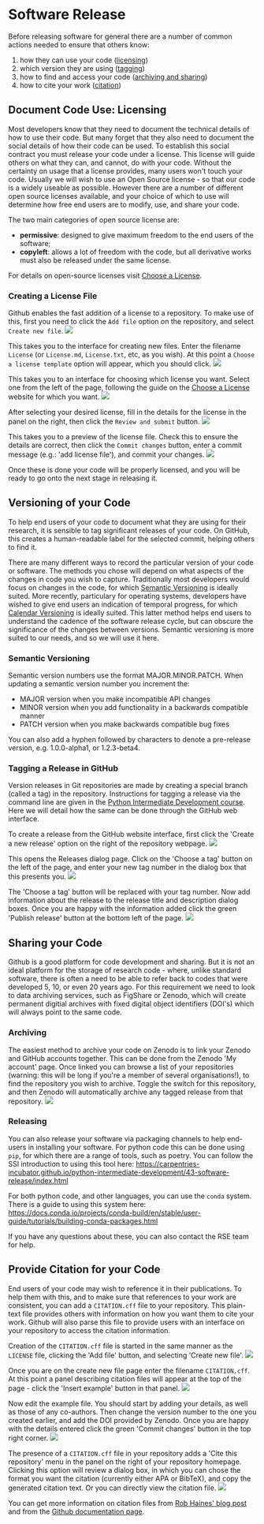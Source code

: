 # Software Release

Before releasing software for general there are a number of common actions needed 
to ensure that others know:
1. how they can use your code ([licensing](#Licensing))
2. which version they are using ([tagging](#Tagging))
3. how to find and access your code ([archiving and sharing](#Sharing))
4. how to cite your work ([citation](#Citation))

## Document Code Use: Licensing<a name="Licensing"></a>

Most developers know that they need to document the technical details of how to use their code.
But many forget that they also need to document the social details of how their code can be used.
To establish this social contract you must release your code under a license. 
This license will guide others on what they can, and cannot, do with your code.
Without the certainty on usage that a license provides, many users won't touch your code.
Usually we will wish to use an Open Source license - so that our code is a widely useable
as possible. However there are a number of different open source licenses available,
and your choice of which to use will determine how free end users are to modify, use, and 
share your code. 

The two main categories of open source license are:
- **permissive**: designed to give maximum freedom to the end users of the software;
- **copyleft**: allows a lot of freedom with the code, but all derivative works must also be released under the same license.

For details on open-source licenses visit [Choose a License](https://choosealicense.com).

### Creating a License File
Github enables the fast addition of a license to a repository. To make use of this, 
first you need to click the `Add file` option on the repository, and select `Create new file`.
![](fig/1-create_new_file.png)

This takes you to the interface for creating new files. Enter the filename `License` (or `License.md`,
`License.txt`, etc, as you wish). At this point a `Choose a license template` option will appear, which
you should click.
![](fig/2-create_license_file.png)

This takes you to an interface for choosing which license you want. Select one from the left of the page,
following the guide on the [Choose a License](https://choosealicense.com) website for which you want.
![](fig/3-choose_license.png)

After selecting your desired license, fill in the details for the license in the panel on the right, then
click the `Review and submit` button.
![](fig/4-enter_license_details.png)

This takes you to a preview of the license file. Check this to ensure the details are correct, then click
the `Commit changes` button, enter a commit message (e.g.: 'add license file'), and commit your changes.
![](fig/5-review_commit_changes.png)

Once these is done your code will be properly licensed, and you will be ready to go onto the next stage 
in releasing it.

## Versioning of your Code<a name="Tagging"></a>

To help end users of your code to document what they are using for their research,
it is sensible to tag significant releases of your code. On GitHub, this creates a
human-readable label for the selected commit, helping others to find it.

There are many different ways to record the particular version of your code or software.
The methods you chose will depend on what aspects of the changes in code you wish to capture.
Traditionally most developers would focus on changes in the code, for which 
[Semantic Versioning](https://semver.org/) is ideally suited. More recently, particulary for
operating systems, developers have wished to give end users an indication of temporal progress, 
for which [Calendar Versioning](https://calver.org/) is ideally suited. This latter method helps
end users to understand the cadence of the software release cycle, but can obscure the significance
of the changes between versions. Semantic versioning is more suited to our needs,
and so we will use it here.

### Semantic Versioning

Semantic version numbers use the format MAJOR.MINOR.PATCH. 
When updating a semantic version number you increment the:
- MAJOR version when you make incompatible API changes
- MINOR version when you add functionality in a backwards compatible manner
- PATCH version when you make backwards compatible bug fixes

You can also add a hyphen followed by characters to denote a pre-release version, e.g. 1.0.0-alpha1, or 1.2.3-beta4.

### Tagging a Release in GitHub

Version releases in Git repositories are made by creating a special branch (called a tag) in the repository.
Instructions for tagging a release via the command line are given in the [Python Intermediate Development course](https://carpentries-incubator.github.io/python-intermediate-development/42-software-reuse/index.html#tagging-a-release-in-github).
Here we will detail how the same can be done through the GitHub web interface.

To create a release from the GitHub website interface, first click the 'Create a new release' 
option on the right of the repository webpage.
![](fig/start_github_release.png)

This opens the Releases dialog page. Click on the 'Choose a tag' button on the left of the page, 
and enter your new tag number in the dialog box that this presents you.
![](fig/create_github_release.png)

The 'Choose a tag' button will be replaced with your tag number. Now add information about the release 
to the release title and description dialog boxes. Once you are happy with the information added click
the green 'Publish release' button at the bottom left of the page.
![](fig/create_github_release_2.png)


## Sharing your Code<a name="Sharing"></a>

Github is a good platform for code development and sharing. But it is not an ideal platform for
the storage of research code - where, unlike standard software, there is often a need to be able 
to refer back to codes that were developed 5, 10, or even 20 years ago. For this requirement we
need to look to data archiving services, such as FigShare or Zenodo, which will create permanent
digitial archives with fixed digital object identifiers (DOI's) which will always point to the
same code.



### Archiving

The easiest method to archive your code on Zenodo is to link your Zenodo and GitHub accounts 
together. This can be done from the Zenodo 'My account' page. Once linked you can browse a 
list of your repositories (warning: this will be long if you're a member of several organisations!),
to find the repository you wish to archive. Toggle the switch for this repository, and then
Zenodo will automatically archive any tagged release from that repository.
![](fig/Zenodo_Github.png)

### Releasing

You can also release your software via packaging channels to help end-users in installing your software.
For python code this can be done using `pip`, for which there are a range of tools, such as poetry.
You can follow the SSI introduction to using this tool here: https://carpentries-incubator.github.io/python-intermediate-development/43-software-release/index.html

For both python code, and other languages, you can use the `conda` system. There is a guide to
using this system here: https://docs.conda.io/projects/conda-build/en/stable/user-guide/tutorials/building-conda-packages.html

If you have any questions about these, you can also contact the RSE team for help.

## Provide Citation for your Code<a name="Citation"></a>

End users of your code may wish to reference it in their publications. To help them with this,
and to make sure that references to your work are consistent, you can add a `CITATION.cff` file
to your repository. This plain-text file provides others with information on how you want them
to cite your work. Github will also parse this file to provide users with an interface on
your repository to access the citation information.

Creation of the `CITATION.cff` file is started in the same manner as the `LICENSE` file, clicking
the 'Add file' button, and selecting 'Create new file'.
![](fig/1-create_new_file.png)

Once you are on the create new file page enter the filename `CITATION.cff`. At this point a panel
describing citation files will appear at the top of the page - click the 'Insert example' button
in that panel.
![](fig/start_citation_file.png)

Now edit the example file. You should start by adding your details, as well as those of any co-authors.
Then change the version number to the one you created earlier, and add the DOI provided by Zenodo.
Once you are happy with the details entered click the green 'Commit changes' button in the top right corner.
![](fig/enter_citation_details.png)

The presence of a `CITATION.cff` file in your repository adds a 'Cite this repository' menu in the panel
on the right of your repository homepage. Clicking this option will review a dialog box, in which you can
chose the format you want the citation (currently either APA or BibTeX), and copy the generated citation text.
Or you can directly view the citation file.
![](fig/accessing_the_citation.png)


You can get more information on citation files from [Rob Haines' blog post](https://research-it.manchester.ac.uk/news/2021/09/09/introducing-software-citation/)
and from the [Github documentation page](https://docs.github.com/en/repositories/managing-your-repositorys-settings-and-features/customizing-your-repository/about-citation-files). 




